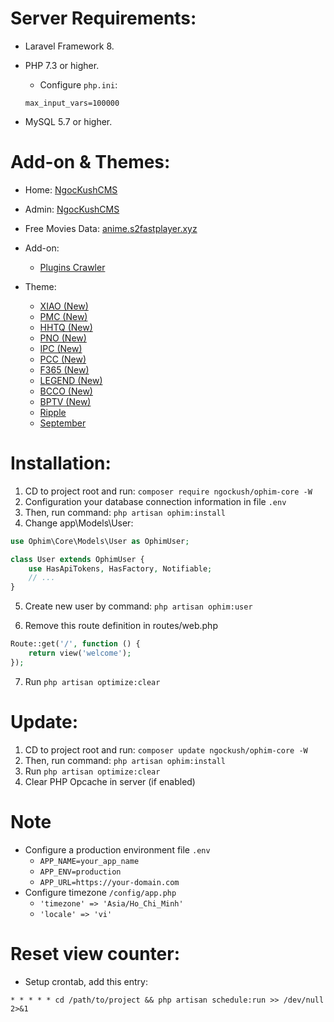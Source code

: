 # Server Requirements:
- Laravel Framework 8.
- PHP 7.3 or higher.
    + Configure `php.ini`:
    
    ```
    max_input_vars=100000
    ```
- MySQL 5.7 or higher.
# Add-on & Themes:
- Home: [NgocKushCMS](https://fb.com/vuanhngoc.dev)
- Admin: [NgocKushCMS](https://fb.com/vuanhngoc.dev)
- Free Movies Data: [anime.s2fastplayer.xyz](http://anime.s2fastplayer.xyz)

- Add-on:
    - [Plugins Crawler](https://github.com/ngockush/ophim-crawler)
- Theme:
    - [XIAO (New)](https://github.com/phantom0803/ophim-theme-xiao)
    - [PMC (New)](https://github.com/phantom0803/ophim-theme-pmc)
    - [HHTQ (New)](https://github.com/phantom0803/ophim-theme-hhtq)
    - [PNO (New)](https://github.com/phantom0803/ophim-theme-pno)
    - [IPC (New)](https://github.com/phantom0803/ophim-theme-ipc)
    - [PCC (New)](https://github.com/phantom0803/ophim-theme-pcc)
    - [F365 (New)](https://github.com/phantom0803/ophim-theme-f365)
    - [LEGEND (New)](https://github.com/phantom0803/ophim-theme-legend)
    - [BCCO (New)](https://github.com/phantom0803/ophim-theme-bcco)
    - [BPTV (New)](https://github.com/phantom0803/ophim-theme-bptv)
    - [Ripple](https://github.com/hacoidev/ophim-ripple)
    - [September](https://github.com/phantom0803/ophim-september)

# Installation:
1. CD to project root and run: `composer require ngockush/ophim-core -W`
2. Configuration your database connection information in file `.env`
3. Then, run command: `php artisan ophim:install`
4. Change app\Models\User:
```php
use Ophim\Core\Models\User as OphimUser;

class User extends OphimUser {
    use HasApiTokens, HasFactory, Notifiable;
    // ...
}
```
5. Create new user by command: `php artisan ophim:user`

6. Remove this route definition in routes/web.php
```php
Route::get('/', function () {
    return view('welcome');
});
```
7. Run `php artisan optimize:clear`

# Update:
1. CD to project root and run: `composer update ngockush/ophim-core -W`
2. Then, run command: `php artisan ophim:install`
3. Run `php artisan optimize:clear`
4. Clear PHP Opcache in server (if enabled)

# Note
- Configure a production environment file `.env`
    + `APP_NAME=your_app_name`
    + `APP_ENV=production`
    + `APP_URL=https://your-domain.com`
- Configure timezone `/config/app.php`
    + `'timezone' => 'Asia/Ho_Chi_Minh'`
    + `'locale' => 'vi'`
    
# Reset view counter:
- Setup crontab, add this entry:
```
* * * * * cd /path/to/project && php artisan schedule:run >> /dev/null 2>&1
```
